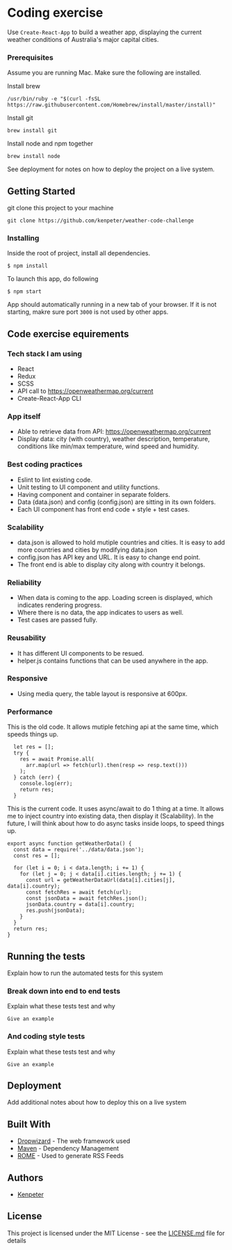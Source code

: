 # Coding exercise

Use `Create-React-App` to build a weather app, displaying the current weather conditions of Australia's major capital cities.

### Prerequisites

Assume you are running Mac. Make sure the following are installed.

Install brew

```
/usr/bin/ruby -e "$(curl -fsSL https://raw.githubusercontent.com/Homebrew/install/master/install)"
```

Install git

```
brew install git
```

Install node and npm together

```
brew install node
```

See deployment for notes on how to deploy the project on a live system.

## Getting Started

git clone this project to your machine

```
git clone https://github.com/kenpeter/weather-code-challenge
```

### Installing

Inside the root of project, install all dependencies.

```
$ npm install
```

To launch this app, do following

```
$ npm start
```

App should automatically running in a new tab of your browser. If it is not starting, makre sure port `3000` is not used by other apps.

## Code exercise equirements

### Tech stack I am using

- React
- Redux
- SCSS
- API call to https://openweathermap.org/current
- Create-React-App CLI

### App itself

- Able to retrieve data from API: https://openweathermap.org/current
- Display data: city (with country), weather description, temperature, conditions like
  min/max temperature, wind speed and humidity.

### Best coding practices

- Eslint to lint existing code.
- Unit testing to UI component and utility functions.
- Having component and container in separate folders.
- Data (data.json) and config (config.json) are sitting in its own folders.
- Each UI component has front end code + style + test cases.

### Scalability

- data.json is allowed to hold mutiple countries and cities. It is easy to add
  more countries and cities by modifying data.json
- config.json has API key and URL. It is easy to change end point.
- The front end is able to display city along with country it belongs.

### Reliability

- When data is coming to the app. Loading screen is displayed, which indicates rendering progress.
- Where there is no data, the app indicates to users as well.
- Test cases are passed fully.

### Reusability

- It has different UI components to be resued.
- helper.js contains functions that can be used anywhere in the app.

### Responsive

- Using media query, the table layout is responsive at 600px.

### Performance

This is the old code. It allows mutiple fetching api at the same time, which speeds
things up.

```
  let res = [];
  try {
    res = await Promise.all(
      arr.map(url => fetch(url).then(resp => resp.text()))
    );
  } catch (err) {
    console.log(err);
    return res;
  }
```

This is the current code. It uses async/await to do 1 thing at a time. It allows me
to inject country into existing data, then display it (Scalability). In the future, I will
think about how to do async tasks inside loops, to speed things up.

```
export async function getWeatherData() {
  const data = require('../data/data.json');
  const res = [];

  for (let i = 0; i < data.length; i += 1) {
    for (let j = 0; j < data[i].cities.length; j += 1) {
      const url = getWeatherDataUrl(data[i].cities[j], data[i].country);
      const fetchRes = await fetch(url);
      const jsonData = await fetchRes.json();
      jsonData.country = data[i].country;
      res.push(jsonData);
    }
  }
  return res;
}
```

## Running the tests

Explain how to run the automated tests for this system

### Break down into end to end tests

Explain what these tests test and why

```
Give an example
```

### And coding style tests

Explain what these tests test and why

```
Give an example
```

## Deployment

Add additional notes about how to deploy this on a live system

## Built With

- [Dropwizard](http://www.dropwizard.io/1.0.2/docs/) - The web framework used
- [Maven](https://maven.apache.org/) - Dependency Management
- [ROME](https://rometools.github.io/rome/) - Used to generate RSS Feeds

## Authors

- [Kenpeter](https://github.com/kenpeter)

## License

This project is licensed under the MIT License - see the [LICENSE.md](LICENSE.md) file for details
